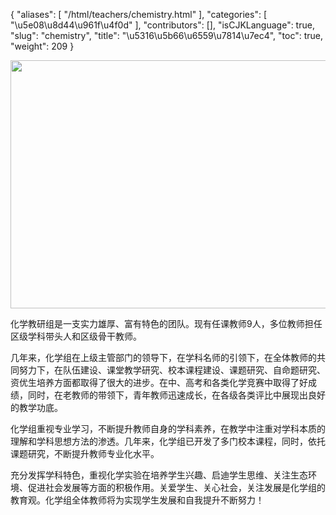 {
    "aliases": [
        "/html/teachers/chemistry.html"
    ],
    "categories": [
        "\u5e08\u8d44\u961f\u4f0d"
    ],
    "contributors": [],
    "isCJKLanguage": true,
    "slug": "chemistry",
    "title": "\u5316\u5b66\u6559\u7814\u7ec4",
    "toc": true,
    "weight": 209
}


<img
    src="https://cdn.tfls.online/mirror/full/ef8e576c5d190a7d832e73443adaabe7e8b9c963.jpg"
    style="display:block;margin-left:auto;margin-right:auto;"
    decoding="async"
    fetchpriority="auto"
    loading="lazy"
    height="397"
    width="600"
/>







化学教研组是一支实力雄厚、富有特色的团队。现有任课教师9人，多位教师担任区级学科带头人和区级骨干教师。




几年来，化学组在上级主管部门的领导下，在学科名师的引领下，在全体教师的共同努力下，在队伍建设、课堂教学研究、校本课程建设、课题研究、自命题研究、资优生培养方面都取得了很大的进步。在中、高考和各类化学竞赛中取得了好成绩，同时，在老教师的带领下，青年教师迅速成长，在各级各类评比中展现出良好的教学功底。




化学组重视专业学习，不断提升教师自身的学科素养，在教学中注重对学科本质的理解和学科思想方法的渗透。几年来，化学组已开发了多门校本课程，同时，依托课题研究，不断提升教师专业化水平。




充分发挥学科特色，重视化学实验在培养学生兴趣、启迪学生思维、关注生态环境、促进社会发展等方面的积极作用。关爱学生、关心社会，关注发展是化学组的教育观。化学组全体教师将为实现学生发展和自我提升不断努力！



